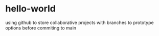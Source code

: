 # hello-world
using github to store collaborative projects with branches to prototype options before commiting to main
